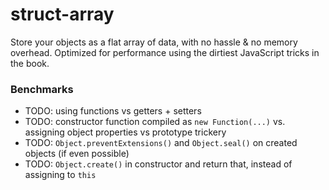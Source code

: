 # struct-array

Store your objects as a flat array of data, with no hassle & no memory overhead. Optimized for performance using the dirtiest JavaScript tricks in the book.

### Benchmarks

- TODO: using functions vs getters + setters
- TODO: constructor function compiled as `new Function(...)` vs. assigning object properties vs prototype trickery
- TODO: `Object.preventExtensions()` and `Object.seal()` on created objects (if even possible)
- TODO: `Object.create()` in constructor and return that, instead of assigning to `this`
